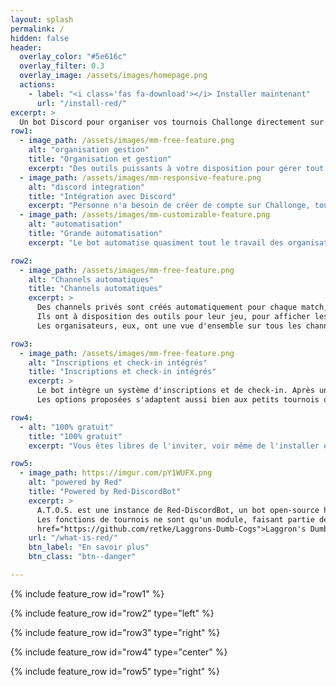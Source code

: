 ```yaml
---
layout: splash
permalink: /
hidden: false
header:
  overlay_color: "#5e616c"
  overlay_filter: 0.3
  overlay_image: /assets/images/homepage.png
  actions:
    - label: "<i class='fas fa-download'></i> Installer maintenant"
      url: "/install-red/"
excerpt: >
  Un bot Discord pour organiser vos tournois Challonge directement sur Discord !
row1:
  - image_path: /assets/images/mm-free-feature.png
    alt: "organisation gestion"
    title: "Organisation et gestion"
    excerpt: "Des outils puissants à votre disposition pour gérer tout un tournoi facilement, testé jusqu'à 128 joueurs"
  - image_path: /assets/images/mm-responsive-feature.png
    alt: "discord integration"
    title: "Intégration avec Discord"
    excerpt: "Personne n'a besoin de créer de compte sur Challonge, tout est lié entre le bracket et votre serveur !"
  - image_path: /assets/images/mm-customizable-feature.png
    alt: "automatisation"
    title: "Grande automatisation"
    excerpt: "Le bot automatise quasiment tout le travail des organisateurs, tout ce qu'il vous reste à faire c'est surveiller dans l'ensemble !"

row2:
  - image_path: /assets/images/mm-free-feature.png
    alt: "Channels automatiques"
    title: "Channels automatiques"
    excerpt: >
      Des channels privés sont créés automatiquement pour chaque match, regroupant les deux joueurs pouvant discuter tranquillement. <br/>
      Ils ont à disposition des outils pour leur jeu, pour afficher les règles, les stages, ou encore appeler un organisateur <br/><br/>
      Les organisateurs, eux, ont une vue d'ensemble sur tous les channels et peuvent intervenir facilement dans un match sans déranger le reste !

row3:
  - image_path: /assets/images/mm-free-feature.png
    alt: "Inscriptions et check-in intégrés"
    title: "Inscriptions et check-in intégrés"
    excerpt: >
      Le bot intègre un système d'inscriptions et de check-in. Après une configuration simple, les gens n'auront plus qu'à entrer `!in` pour partciper !<br/><br/>
      Les options proposées s'adaptent aussi bien aux petits tournois qu'aux tournois majeurs, construit pour fonctionner avec de grands afflux de membres rapidement !

row4:
  - alt: "100% gratuit"
    title: "100% gratuit"
    excerpt: "Vous êtes libres de l'inviter, voir même de l'installer et de l'héberger, aucune commande ne vous sera bloquée, aucun message n'ira insister pour un Patreon !"

row5:
  - image_path: https://imgur.com/pY1WUFX.png
    alt: "powered by Red"
    title: "Powered by Red-DiscordBot"
    excerpt: >
      A.T.O.S. est une instance de Red-DiscordBot, un bot open-source hébergeable. <br/>
      Les fonctions de tournois ne sont qu'un module, faisant partie de ma collection de modules, <a
      href="https://github.com/retke/Laggrons-Dumb-Cogs">Laggron's Dumb Cogs</a>.
    url: "/what-is-red/"
    btn_label: "En savoir plus"
    btn_class: "btn--danger"

---
```


{% include feature_row id="row1" %}

{% include feature_row id="row2" type="left" %}

{% include feature_row id="row3" type="right" %}

{% include feature_row id="row4" type="center" %}

{% include feature_row id="row5" type="right" %}
